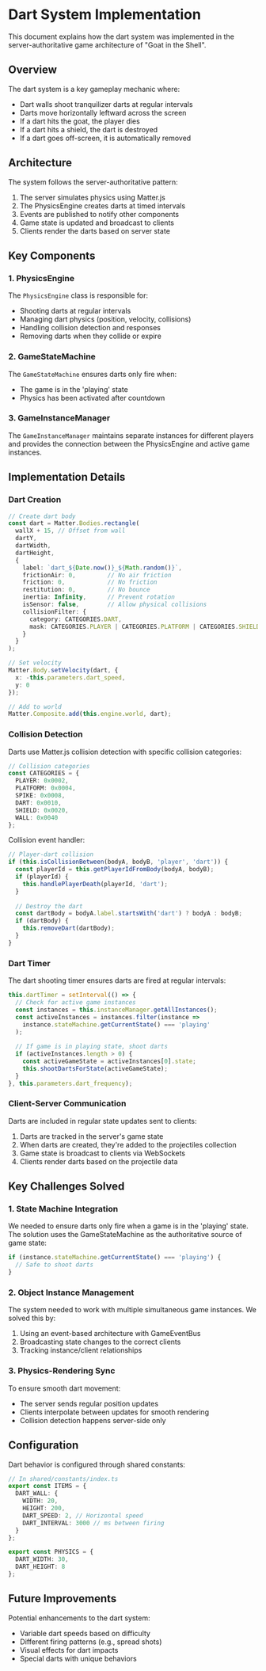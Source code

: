 # Dart System Implementation

This document explains how the dart system was implemented in the server-authoritative game architecture of "Goat in the Shell".

## Overview

The dart system is a key gameplay mechanic where:
- Dart walls shoot tranquilizer darts at regular intervals
- Darts move horizontally leftward across the screen
- If a dart hits the goat, the player dies
- If a dart hits a shield, the dart is destroyed
- If a dart goes off-screen, it is automatically removed

## Architecture

The system follows the server-authoritative pattern:
1. The server simulates physics using Matter.js
2. The PhysicsEngine creates darts at timed intervals
3. Events are published to notify other components
4. Game state is updated and broadcast to clients
5. Clients render the darts based on server state

## Key Components

### 1. PhysicsEngine

The `PhysicsEngine` class is responsible for:
- Shooting darts at regular intervals
- Managing dart physics (position, velocity, collisions)
- Handling collision detection and responses
- Removing darts when they collide or expire

### 2. GameStateMachine

The `GameStateMachine` ensures darts only fire when:
- The game is in the 'playing' state
- Physics has been activated after countdown

### 3. GameInstanceManager

The `GameInstanceManager` maintains separate instances for different players and provides the connection between the PhysicsEngine and active game instances.

## Implementation Details

### Dart Creation

```typescript
// Create dart body
const dart = Matter.Bodies.rectangle(
  wallX + 15, // Offset from wall
  dartY,
  dartWidth,
  dartHeight,
  {
    label: `dart_${Date.now()}_${Math.random()}`,
    frictionAir: 0,         // No air friction
    friction: 0,            // No friction
    restitution: 0,         // No bounce
    inertia: Infinity,      // Prevent rotation
    isSensor: false,        // Allow physical collisions
    collisionFilter: {
      category: CATEGORIES.DART,
      mask: CATEGORIES.PLAYER | CATEGORIES.PLATFORM | CATEGORIES.SHIELD
    }
  }
);

// Set velocity
Matter.Body.setVelocity(dart, {
  x: -this.parameters.dart_speed,
  y: 0
});

// Add to world
Matter.Composite.add(this.engine.world, dart);
```

### Collision Detection

Darts use Matter.js collision detection with specific collision categories:

```typescript
// Collision categories
const CATEGORIES = {
  PLAYER: 0x0002,
  PLATFORM: 0x0004,
  SPIKE: 0x0008,
  DART: 0x0010,
  SHIELD: 0x0020,
  WALL: 0x0040
};
```

Collision event handler:

```typescript
// Player-dart collision
if (this.isCollisionBetween(bodyA, bodyB, 'player', 'dart')) {
  const playerId = this.getPlayerIdFromBody(bodyA, bodyB);
  if (playerId) {
    this.handlePlayerDeath(playerId, 'dart');
  }
  
  // Destroy the dart
  const dartBody = bodyA.label.startsWith('dart') ? bodyA : bodyB;
  if (dartBody) {
    this.removeDart(dartBody);
  }
}
```

### Dart Timer

The dart shooting timer ensures darts are fired at regular intervals:

```typescript
this.dartTimer = setInterval(() => {
  // Check for active game instances
  const instances = this.instanceManager.getAllInstances();
  const activeInstances = instances.filter(instance => 
    instance.stateMachine.getCurrentState() === 'playing'
  );
  
  // If game is in playing state, shoot darts
  if (activeInstances.length > 0) {
    const activeGameState = activeInstances[0].state;
    this.shootDartsForState(activeGameState);
  }
}, this.parameters.dart_frequency);
```

### Client-Server Communication

Darts are included in regular state updates sent to clients:

1. Darts are tracked in the server's game state
2. When darts are created, they're added to the projectiles collection
3. Game state is broadcast to clients via WebSockets
4. Clients render darts based on the projectile data

## Key Challenges Solved

### 1. State Machine Integration

We needed to ensure darts only fire when a game is in the 'playing' state. The solution uses the GameStateMachine as the authoritative source of game state:

```typescript
if (instance.stateMachine.getCurrentState() === 'playing') {
  // Safe to shoot darts
}
```

### 2. Object Instance Management

The system needed to work with multiple simultaneous game instances. We solved this by:

1. Using an event-based architecture with GameEventBus
2. Broadcasting state changes to the correct clients
3. Tracking instance/client relationships

### 3. Physics-Rendering Sync

To ensure smooth dart movement:
- The server sends regular position updates
- Clients interpolate between updates for smooth rendering
- Collision detection happens server-side only

## Configuration

Dart behavior is configured through shared constants:

```typescript
// In shared/constants/index.ts
export const ITEMS = {
  DART_WALL: {
    WIDTH: 20,
    HEIGHT: 200,
    DART_SPEED: 2, // Horizontal speed
    DART_INTERVAL: 3000 // ms between firing
  }
};

export const PHYSICS = {
  DART_WIDTH: 30,
  DART_HEIGHT: 8
};
```

## Future Improvements

Potential enhancements to the dart system:
- Variable dart speeds based on difficulty
- Different firing patterns (e.g., spread shots)
- Visual effects for dart impacts
- Special darts with unique behaviors